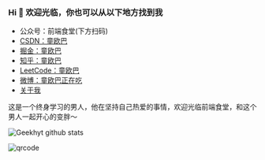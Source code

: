 ### Hi 👋 欢迎光临，你也可以从以下地方找到我

- 公众号：前端食堂(下方扫码)
- [CSDN：童欧巴](https://blog.csdn.net/weixin_37352936)
- [掘金：童欧巴](https://juejin.im/user/5a2de8a8f265da4320032fc4/posts/)
- [知乎：童欧巴](https://www.zhihu.com/people/huo-yi-tong-98/)
- [LeetCode：童欧巴](https://leetcode-cn.com/u/tongobama/)
- [微博：童欧巴正在吃](https://www.weibo.com/2771284557/)
- [关于我](https://hungryturbo.com/about/)

这是一个终身学习的男人，他在坚持自己热爱的事情，欢迎光临前端食堂，和这个男人一起开心的变胖～

![Geekhyt github stats](https://github-readme-stats.vercel.app/api?username=Geekhyt&show_icons=true)

![qrcode](https://github.com/Geekhyt/front-end-canteen/blob/master/images/new-qrcode.jpg)
